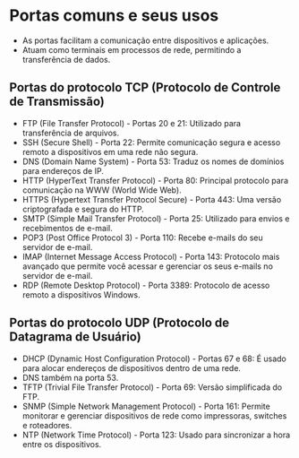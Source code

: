# Portas comuns e seus usos
- As portas facilitam a comunicação entre dispositivos e aplicações.
- Atuam como terminais em processos de rede, permitindo a transferência de dados.

## Portas do protocolo TCP (Protocolo de Controle de Transmissão)
- FTP (File Transfer Protocol) - Portas 20 e 21: Utilizado para transferência de arquivos.
- SSH (Secure Shell) - Porta 22: Permite comunicação segura e acesso remoto a dispositivos em uma rede não segura.
- DNS (Domain Name System) - Porta 53: Traduz os nomes de domínios para endereços de IP.
- HTTP (HyperText Transfer Protocol) - Porta 80: Principal protocolo para comunicação na WWW (World Wide Web).
- HTTPS (Hypertext Transfer Protocol Secure) - Porta 443: Uma versão criptografada e segura do HTTP.
- SMTP (Simple Mail Transfer Protocol) - Porta 25: Utilizado para envios e recebimentos de e-mail.
- POP3 (Post Office Protocol 3) - Porta 110: Recebe e-mails do seu servidor de e-mail.
- IMAP (Internet Message Access Protocol) - Porta 143: Protocolo mais avançado que permite você acessar e gerenciar os seus e-mails no servidor de e-mail.
- RDP (Remote Desktop Protocol) - Porta 3389: Protocolo de acesso remoto a dispositivos Windows.

## Portas do protocolo UDP (Protocolo de Datagrama de Usuário)
- DHCP (Dynamic Host Configuration Protocol) - Portas 67 e 68: É usado para alocar endereços de dispositivos dentro de uma rede.
- DNS também na porta 53.
- TFTP (Trivial File Transfer Protocol) - Porta 69: Versão simplificada do FTP.
- SNMP (Simple Network Management Protocol) - Porta 161: Permite monitorar e gerenciar dispositivos de rede como impressoras, switches e roteadores.
- NTP (Network Time Protocol) - Porta 123: Usado para sincronizar a hora entre os dispositivos.
